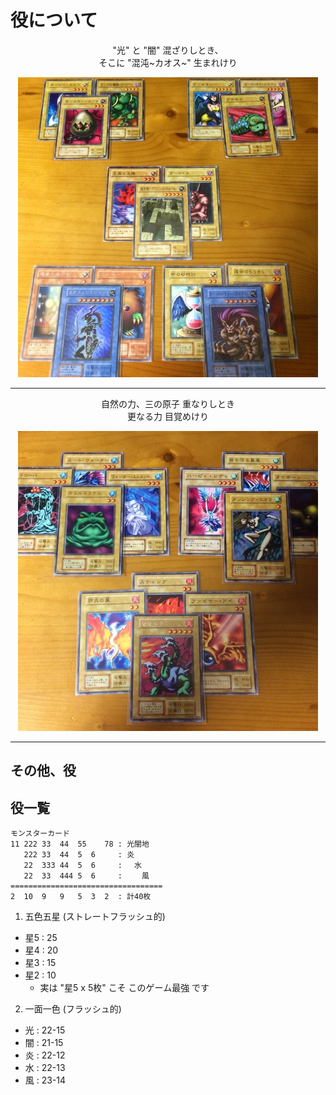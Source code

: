 役について
===
<p align="center">
  "光" と "闇" 混ざりしとき、<br>
  そこに "混沌~カオス~" 生まれけり
</p>

<p align="center">
  <img src="3_A_役_光闇.jpg">
</p>

---

<p align="center">
  自然の力、三の原子 重なりしとき<br>
  更なる力 目覚めけり
</p>

<p align="center">
  <img src="3_B_役_1色3枚.jpg">
</p>

___

その他、役
---
役一覧
---
```
モンスターカード 
11 222 33  44  55    78 : 光闇地
   222 33  44  5  6     : 炎
   22  333 44  5  6     : 　水
   22  33  444 5  6     : 　　風
==================================
2  10  9   9   5  3  2  : 計40枚
```

1. 五色五星 (ストレートフラッシュ的)
  - 星5 : 25
  - 星4 : 20
  - 星3 : 15
  - 星2 : 10
    - 実は "星5 x 5枚" こそ このゲーム最強 です

2. 一面一色 (フラッシュ的)
  - 光 : 22-15
  - 闇 : 21-15
  - 炎 : 22-12
  - 水 : 22-13
  - 風 : 23-14
